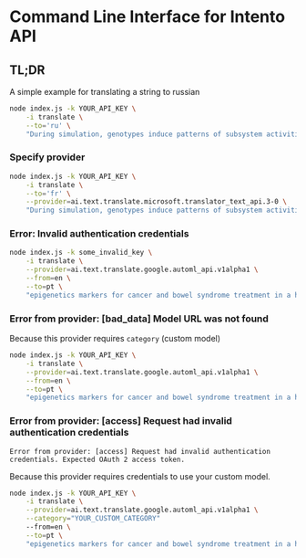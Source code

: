 # Command Line Interface for Intento API

## TL;DR

A simple example for translating a string to russian

```sh
node index.js -k YOUR_API_KEY \
    -i translate \
    --to='ru' \
    "During simulation, genotypes induce patterns of subsystem activities"
```

### Specify provider

```sh
node index.js -k YOUR_API_KEY \
    -i translate \
    --to='fr' \
    --provider=ai.text.translate.microsoft.translator_text_api.3-0 \
    "During simulation, genotypes induce patterns of subsystem activities"
```

### Error: Invalid authentication credentials

```sh
node index.js -k some_invalid_key \
    -i translate \
    --provider=ai.text.translate.google.automl_api.v1alpha1 \
    --from=en \
    --to=pt \
    "epigenetics markers for cancer and bowel syndrome treatment in a hospital setting"
```

### Error from provider: [bad_data] Model URL was not found

Because this provider requires `category` (custom model)

```sh
node index.js -k YOUR_API_KEY \
    -i translate \
    --provider=ai.text.translate.google.automl_api.v1alpha1 \
    --from=en \
    --to=pt \
    "epigenetics markers for cancer and bowel syndrome treatment in a hospital setting"
```

### Error from provider: [access] Request had invalid authentication credentials

`Error from provider: [access] Request had invalid authentication credentials. Expected OAuth 2 access token.`

Because this provider requires credentials to use your custom model.

```sh
node index.js -k YOUR_API_KEY \
    -i translate \
    --provider=ai.text.translate.google.automl_api.v1alpha1 \
    --category="YOUR_CUSTOM_CATEGORY"
    --from=en \
    --to=pt \
    "epigenetics markers for cancer and bowel syndrome treatment in a hospital setting"
```